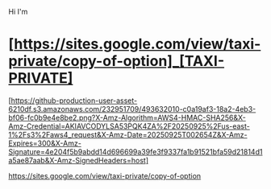 Hi I'm <krenchanmuny>
# [https://sites.google.com/view/taxi-private/copy-of-option]_[TAXI-PRIVATE]
[https://github-production-user-asset-6210df.s3.amazonaws.com/232951709/493632010-c0a19af3-18a2-4eb3-bf06-fc0b9e4e8be2.png?X-Amz-Algorithm=AWS4-HMAC-SHA256&X-Amz-Credential=AKIAVCODYLSA53PQK4ZA%2F20250925%2Fus-east-1%2Fs3%2Faws4_request&X-Amz-Date=20250925T002654Z&X-Amz-Expires=300&X-Amz-Signature=4e204f5b9abdd14d696699a39fe3f9337fa1b91521bfa59d21814d1a5ae87aab&X-Amz-SignedHeaders=host]

https://sites.google.com/view/taxi-private/copy-of-option

